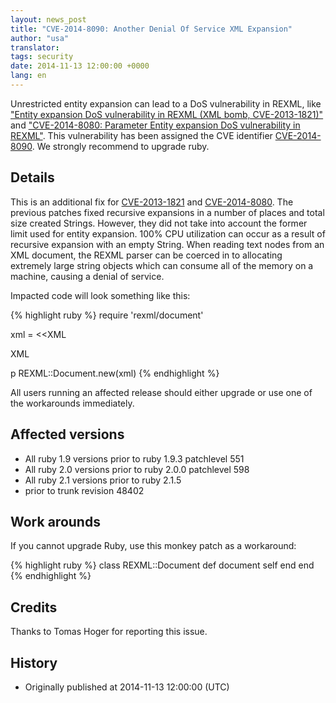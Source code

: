 ```yaml
---
layout: news_post
title: "CVE-2014-8090: Another Denial Of Service XML Expansion"
author: "usa"
translator:
tags: security
date: 2014-11-13 12:00:00 +0000
lang: en
---
```


Unrestricted entity expansion can lead to a DoS vulnerability in REXML,
like ["Entity expansion DoS vulnerability in REXML (XML bomb, CVE-2013-1821)"](/en/news/2013/02/22/rexml-dos-2013-02-22/)
and ["CVE-2014-8080: Parameter Entity expansion DoS vulnerability in REXML"](/en/news/2014/10/27/rexml-dos-cve-2014-8080/).
This vulnerability has been assigned the CVE identifier
[CVE-2014-8090](http://cve.mitre.org/cgi-bin/cvename.cgi?name=CVE-2014-8090).
We strongly recommend to upgrade ruby.

## Details

This is an additional fix for [CVE-2013-1821](/en/news/2013/02/22/rexml-dos-2013-02-22/) and [CVE-2014-8080](/en/news/2014/10/27/rexml-dos-cve-2014-8080/).
The previous patches fixed recursive expansions in a number of places and total size created Strings.
However, they did not take into account the former limit used for entity expansion.
100% CPU utilization can occur as a result of recursive expansion with an empty String.
When reading text nodes from an XML document, the REXML parser can be coerced in to allocating extremely large string objects which can consume all of the memory on a machine, causing a denial of service.

Impacted code will look something like this:

{% highlight ruby %}
require 'rexml/document'

xml = <<XML
<!DOCTYPE root [
  # ENTITY expansion vector
]>
<cd></cd>
XML

p REXML::Document.new(xml)
{% endhighlight %}

All users running an affected release should either upgrade or use one
of the workarounds immediately.

## Affected versions

* All ruby 1.9 versions prior to ruby 1.9.3 patchlevel 551
* All ruby 2.0 versions prior to ruby 2.0.0 patchlevel 598
* All ruby 2.1 versions prior to ruby 2.1.5
* prior to trunk revision 48402

## Work arounds

If you cannot upgrade Ruby, use this monkey patch as a workaround:

{% highlight ruby %}
class REXML::Document
  def document
    self
  end
end
{% endhighlight %}

## Credits

Thanks to Tomas Hoger for reporting this issue.

## History

* Originally published at 2014-11-13 12:00:00 (UTC)
